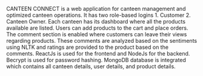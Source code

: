 CANTEEN CONNECT is a web application for canteen management and optimized canteen operations.
It has two role-based logins  1. Customer 2. Canteen Owner.
Each canteen has its dashboard where all the products available are listed.
Users can add products to the cart and place orders.
The comment section is enabled where customers can leave their views regarding products.
These comments are analyzed based on the sentiments using NLTK and ratings are provided to the product based on the comments.
ReactJs is used for the frontend and NodeJs for the backend.
Becrypt is used for password hashing.
MongoDB database is integrated which contains all canteen details, user details, and product details.





